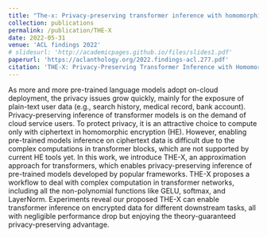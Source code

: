 ```yaml
---
title: "The-x: Privacy-preserving transformer inference with homomorphic encryption"
collection: publications
permalink: /publication/THE-X
date: 2022-05-31
venue: 'ACL findings 2022'
# slidesurl: 'http://academicpages.github.io/files/slides1.pdf'
paperurl: 'https://aclanthology.org/2022.findings-acl.277.pdf'
citation: 'THE-X: Privacy-Preserving Transformer Inference with Homomorphic Encryption (Chen et al., Findings 2022)'
---
```


As more and more pre-trained language models adopt on-cloud deployment, the privacy issues grow quickly, mainly for the exposure of plain-text user data (e.g., search history, medical record, bank account). Privacy-preserving inference of transformer models is on the demand of cloud service users. To protect privacy, it is an attractive choice to compute only with ciphertext in homomorphic encryption (HE). However, enabling pre-trained models inference on ciphertext data is difficult due to the complex computations in transformer blocks, which are not supported by current HE tools yet. In this work, we introduce THE-X, an approximation approach for transformers, which enables privacy-preserving inference of pre-trained models developed by popular frameworks. THE-X proposes a workflow to deal with complex computation in transformer networks, including all the non-polynomial functions like GELU, softmax, and LayerNorm. Experiments reveal our proposed THE-X can enable transformer inference on encrypted data for different downstream tasks, all with negligible performance drop but enjoying the theory-guaranteed privacy-preserving advantage.